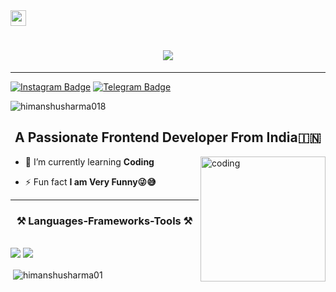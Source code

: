 
<img src="https://media.giphy.com/media/hvRJCLFzcasrR4ia7z/giphy.gif" width="25">

<h1 align="center">
    <img src="https://readme-typing-svg.herokuapp.com/?font=Righteous&size=35&center=true&vCenter=true&width=500&height=70&duration=4000&lines=Hi+There!+👋;+I'm+Himanshu+Sharma!;" />
</h1>

</div>
 <hr/>
 
[![Instagram Badge](https://img.shields.io/badge/-Instagram-e4405f?style=flat-square&logo=Instagram&logoColor=white)](https://instagram.com/himanshusharma2875)
[![Telegram Badge](https://img.shields.io/badge/-Telegram-0088cc?style=flat-square&logo=Telegram&logoColor=white)](https://t.me/@HimnshuSharmA)

<p align="left"> <img src="https://komarev.com/ghpvc/?username=himanshusharma018&label=Profile%20views&color=0e75b6&style=flat" alt="himanshusharma018" /> </p>

<h2 align="center">A Passionate Frontend Developer From India🇮🇳</h2>


<img align="right" alt="coding" width="200" src="https://images.squarespace-cdn.com/content/v1/5769fc401b631bab1addb2ab/1541580611624-TE64QGKRJG8SWAIUS7NS/ke17ZwdGBToddI8pDm48kPoswlzjSVMM-SxOp7CV59BZw-zPPgdn4jUwVcJE1ZvWQUxwkmyExglNqGp0IvTJ">


- 🌱 I’m currently learning **Coding**

- ⚡ Fun fact **I am Very Funny😜😅**

</div>

<hr/>

<h3 align="center">⚒️ Languages-Frameworks-Tools ⚒️</h3>
<br/> <div align="left"> 
    <img src="https://skillicons.dev/icons?i=react,bootstrap,html,css,github,git,r" />
    <img src="https://skillicons.dev/icons?i=nodejs,python,javascript,heroku,typescript,firebase,mongodb,c,java,nextjs,flask" /><br>









<p>&nbsp;<img align="center" src="https://github-readme-stats.vercel.app/api?username=himanshusharma01&show_icons=true&locale=en" alt="himanshusharma01" /></p>
